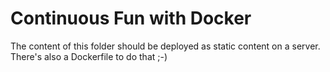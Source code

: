 # Continuous Fun with Docker

The content of this folder should be deployed as static content on a server.
There's also a Dockerfile to do that ;-)